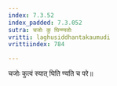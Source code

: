 ```yaml
---
index: 7.3.52
index_padded: 7.3.052
sutra: चजोः कु घिन्ण्यतोः
vritti: laghusiddhantakaumudi
vrittiindex: 784

---
```

चजोः कुत्वं स्यात् घिति ण्यति च परे॥